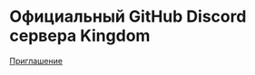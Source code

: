 # Официальный GitHub Discord сервера Kingdom
[Приглашение](https://discord.gg/s7AYMrVdjm "Discord")
